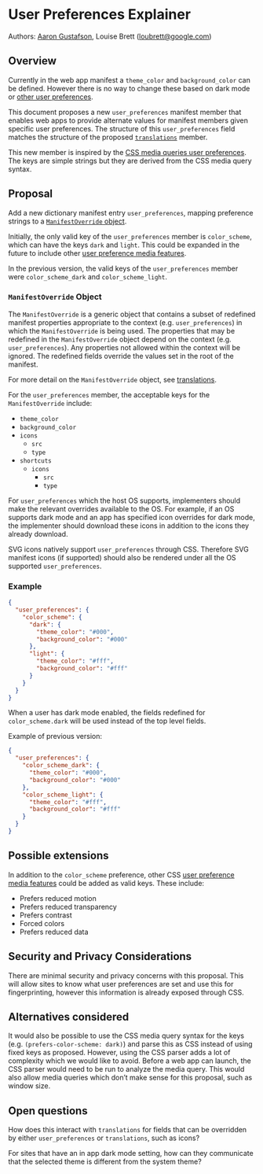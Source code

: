 # User Preferences Explainer

Authors: [Aaron Gustafson](https://github.com/aarongustafson), Louise Brett (loubrett@google.com)

## Overview

Currently in the web app manifest a `theme_color` and `background_color` can be defined. However there is no way to change these based on dark mode or [other user preferences](#possible-extensions).

This document proposes a new `user_preferences` manifest member that enables web apps to provide alternate values for manifest members given specific user preferences. The structure of this `user_preferences` field matches the structure of the proposed <code>[translations](https://github.com/WICG/manifest-incubations/blob/gh-pages/translations-explainer.md)</code> member.

This new member is inspired by the [CSS media queries user preferences](https://drafts.csswg.org/mediaqueries-5/#mf-user-preferences). The keys are simple strings but they are derived from the CSS media query syntax.

## Proposal

Add a new dictionary manifest entry `user_preferences`, mapping preference strings to a [`ManifestOverride` object](#manifestoverride-object).

Initially, the only valid key of the `user_preferences` member is `color_scheme`, which can have the keys `dark` and `light`. This could be expanded in the future to include other [user preference media features](#possible-extensions).

In the previous version, the valid keys of the `user_preferences` member were `color_scheme_dark` and `color_scheme_light`.

### `ManifestOverride` Object

The `ManifestOverride` is a generic object that contains a subset of redefined manifest properties appropriate to the context (e.g. `user_preferences`) in which the `ManifestOverride` is being used. The properties that may be redefined in the `ManifestOverride` object depend on the context (e.g. `user_preferences`). Any properties not allowed within the context will be ignored. The redefined fields override the values set in the root of the manifest.

For more detail on the `ManifestOverride` object, see [translations](https://github.com/WICG/manifest-incubations/blob/gh-pages/translations-explainer.md).

For the `user_preferences` member, the acceptable keys for the `ManifestOverride` include:

*   `theme_color`
*   `background_color`
*   `icons`
    *   `src`
    *   `type`
*   `shortcuts`
    *   `icons`
        *   `src`
        *   `type`

For `user_preferences` which the host OS supports, implementers should make the relevant overrides available to the OS. For example, if an OS supports dark mode and an app has specified icon overrides for dark mode, the implementer should download these icons in addition to the icons they already download.
 
SVG icons natively support `user_preferences` through CSS. Therefore SVG manifest icons (if supported) should also be rendered under all the OS supported `user_preferences`.

### Example

```json
{
  "user_preferences": {
    "color_scheme": {
      "dark": {
        "theme_color": "#000",
        "background_color": "#000"
      },
      "light": {
        "theme_color": "#fff",
        "background_color": "#fff"
      }
    }
  }
}
```

When a user has dark mode enabled, the fields redefined for `color_scheme.dark` will be used instead of the top level fields.

Example of previous version:
```json
{
  "user_preferences": {
    "color_scheme_dark": {
      "theme_color": "#000",
      "background_color": "#000"
    },
    "color_scheme_light": {
      "theme_color": "#fff",
      "background_color": "#fff"
    }
  }
}
```

## Possible extensions

In addition to the `color_scheme` preference, other CSS [user preference media features](https://drafts.csswg.org/mediaqueries-5/#mf-user-preferences) could be added as valid keys. These include:

*   Prefers reduced motion
*   Prefers reduced transparency
*   Prefers contrast
*   Forced colors
*   Prefers reduced data

## Security and Privacy Considerations

There are minimal security and privacy concerns with this proposal. This will allow sites to know what user preferences are set and use this for fingerprinting, however this information is already exposed through CSS.

## Alternatives considered

It would also be possible to use the CSS media query syntax for the keys (e.g. `(prefers-color-scheme: dark)`) and parse this as CSS instead of using fixed keys as proposed. However, using the CSS parser adds a lot of complexity which we would like to avoid. Before a web app can launch, the CSS parser would need to be run to analyze the media query. This would also allow media queries which don’t make sense for this proposal, such as window size.

## Open questions

How does this interact with `translations`  for fields that can be overridden by either `user_preferences` or `translations`, such as icons?

For sites that have an in app dark mode setting, how can they communicate that the selected theme is different from the system theme?
